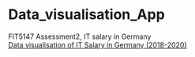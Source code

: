 # Data_visualisation_App
FIT5147 Assessment2, IT salary in Germany  
[Data visualisation of IT Salary in Germany (2018-2020)](https://hailey-z.shinyapps.io/Data_Visualisation_IT_salary_Germany/)
